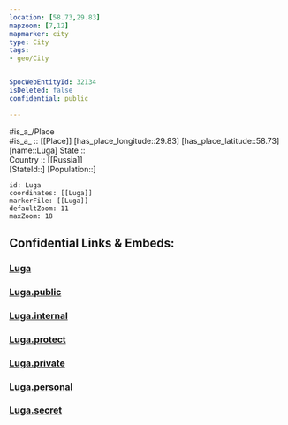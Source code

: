 ```yaml
---
location: [58.73,29.83] 
mapzoom: [7,12] 
mapmarker: city 
type: City
tags:
- geo/City


SpocWebEntityId: 32134
isDeleted: false
confidential: public

---
```

#is_a_/Place  
#is_a_ :: [[Place]] 
[has_place_longitude::29.83] 
[has_place_latitude::58.73] 
[name::Luga] 
State ::  
Country :: [[Russia]]  
[StateId::] 
[Population::] 



```leaflet
id: Luga
coordinates: [[Luga]] 
markerFile: [[Luga]] 
defaultZoom: 11 
maxZoom: 18
```


## Confidential Links & Embeds: 

### [Luga](/_Standards/Earth/Continent/Europe/Europe~East/Russia/Russia~NorthWest/Leningrad_Oblast/City/Luga.md) 

### [Luga.public](/_public/Earth/Continent/Europe/Europe~East/Russia/Russia~NorthWest/Leningrad_Oblast/City/Luga.public.md) 

### [Luga.internal](/_internal/Earth/Continent/Europe/Europe~East/Russia/Russia~NorthWest/Leningrad_Oblast/City/Luga.internal.md) 

### [Luga.protect](/_protect/Earth/Continent/Europe/Europe~East/Russia/Russia~NorthWest/Leningrad_Oblast/City/Luga.protect.md) 

### [Luga.private](/_private/Earth/Continent/Europe/Europe~East/Russia/Russia~NorthWest/Leningrad_Oblast/City/Luga.private.md) 

### [Luga.personal](/_personal/Earth/Continent/Europe/Europe~East/Russia/Russia~NorthWest/Leningrad_Oblast/City/Luga.personal.md) 

### [Luga.secret](/_secret/Earth/Continent/Europe/Europe~East/Russia/Russia~NorthWest/Leningrad_Oblast/City/Luga.secret.md)


